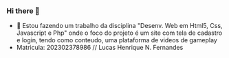 ### Hi there 👋

- 💬 Estou fazendo um trabalho da disciplina "Desenv. Web em Html5, Css, Javascript e Php" onde o foco do projeto é um site com tela de cadastro e login, tendo como conteudo, uma plataforma de videos de gameplay
- Matricula: 202302378986 // Lucas Henrique N. Fernandes





